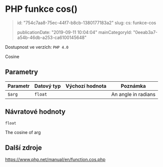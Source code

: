 PHP funkce cos()
================

> id: "754c7aa8-75ec-44f7-b8cb-1380177183a2"
> slug:
> 	cs: funkce-cos
>
> publicationDate: "2019-09-11 10:04:04"
> mainCategoryId: "0eeab3a7-a54b-46db-a253-ca6100145648"

Dostupnost ve verzích: `PHP 4.0`

Cosine


Parametry
--------------

| Parametr | Datový typ | Výchozí hodnota | Poznámka |
|-----|-----|-----|-----|
| `$arg` | `float` |  | An angle in radians |


Návratové hodnoty
----------------

`float`

The cosine of arg

Další zdroje
------------

https://www.php.net/manual/en/function.cos.php
